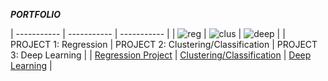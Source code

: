 ***PORTFOLIO***

| ----------- | ----------- | ----------- |
| ![reg](https://cdn.iconscout.com/icon/premium/png-256-thumb/linear-regression-1523177-1290088.png)
 | ![clus](https://raw.githubusercontent.com/pedrodbs/Aglomera/master/img/aglomera.ico) | ![deep](https://encrypted-tbn0.gstatic.com/images?q=tbn:ANd9GcTk8NdqICrGo0ANzHFMbmnJjP_H30X-duR8zw&usqp=CAU) |
| PROJECT 1: Regression | PROJECT 2: Clustering/Classification |  PROJECT 3: Deep Learning |
| [Regression Project](https://www.google.com) | [Clustering/Classification](https://www.google.com) |  [Deep Learning](https://www.google.com) |

